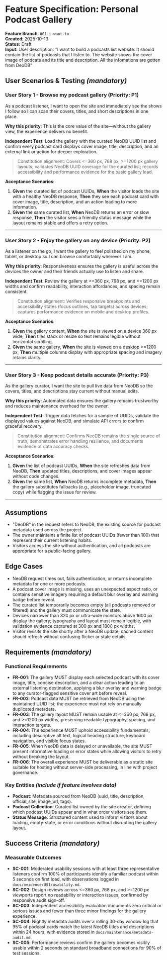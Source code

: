 # Feature Specification: Personal Podcast Gallery

**Feature Branch**: `001-i-want-to`  
**Created**: 2025-10-13  
**Status**: Draft  
**Input**: User description: "I want to build a podcasts list website. It should contain the list of podcasts that I listen to. The website shows the cover image of podcats and its title and description. All the infomations are gotten from DeoDB"

## User Scenarios & Testing *(mandatory)*

### User Story 1 - Browse my podcast gallery (Priority: P1)

As a podcast listener, I want to open the site and immediately see the shows I follow so I can scan their covers, titles, and short descriptions in one place.

**Why this priority**: This is the core value of the site—without the gallery view, the experience delivers no benefit.

**Independent Test**: Load the gallery with the curated NeoDB UUID list and confirm every podcast card displays cover image, title, description, and an external link or action for deeper exploration.

> Constitution alignment: Covers <=360 px, 768 px, >=1200 px gallery layouts; validates NeoDB UUID coverage for the curated list; records accessibility and performance evidence for the basic gallery load.

**Acceptance Scenarios**:

1. **Given** the curated list of podcast UUIDs, **When** the visitor loads the site with a healthy NeoDB response, **Then** they see each podcast card with cover image, title, description, and an action leading to more information.
2. **Given** the same curated list, **When** NeoDB returns an error or slow response, **Then** the visitor sees a friendly status message while the layout remains stable and offers a retry option.

---

### User Story 2 - Enjoy the gallery on any device (Priority: P2)

As a listener on the go, I want the gallery to feel polished on my phone, tablet, or desktop so I can browse comfortably wherever I am.

**Why this priority**: Responsiveness ensures the gallery is useful across the devices the owner and their friends actually use to listen and share.

**Independent Test**: Review the gallery at <=360 px, 768 px, and >=1200 px widths and confirm readability, interaction affordances, and spacing remain consistent.

> Constitution alignment: Verifies responsive breakpoints and accessibility states (focus outlines, tap targets) across devices; captures performance evidence on mobile and desktop profiles.

**Acceptance Scenarios**:

1. **Given** the gallery content, **When** the site is viewed on a device 360 px wide, **Then** tiles stack or resize so text remains legible without horizontal scrolling.
2. **Given** the same gallery, **When** the site is viewed on a desktop >=1200 px, **Then** multiple columns display with appropriate spacing and imagery retains clarity.

---

### User Story 3 - Keep podcast details accurate (Priority: P3)

As the gallery curator, I want the site to pull live data from NeoDB so the covers, titles, and descriptions stay current without manual edits.

**Why this priority**: Automated data ensures the gallery remains trustworthy and reduces maintenance overhead for the owner.

**Independent Test**: Trigger data fetches for a sample of UUIDs, validate the displayed values against NeoDB, and simulate API errors to confirm graceful recovery.

> Constitution alignment: Confirms NeoDB remains the single source of truth, demonstrates error handling resilience, and documents evidence of data accuracy checks.

**Acceptance Scenarios**:

1. **Given** the list of podcast UUIDs, **When** the site refreshes data from NeoDB, **Then** updated titles, descriptions, and cover images appear without code changes.
2. **Given** the same list, **When** NeoDB returns incomplete metadata, **Then** the gallery substitutes fallbacks (e.g., placeholder image, truncated copy) while flagging the issue for review.

---

## Assumptions

- "DeoDB" in the request refers to NeoDB, the existing source for podcast metadata used across the project.
- The owner maintains a finite list of podcast UUIDs (fewer than 100) that represent their current listening habits.
- Visitors access the site without authentication, and all podcasts are appropriate for a public-facing gallery.

## Edge Cases

- NeoDB request times out, fails authentication, or returns incomplete metadata for one or more podcasts.
- A podcast cover image is missing, uses an unexpected aspect ratio, or contains sensitive imagery requiring a default blur overlay and warning badge before reveal.
- The curated list temporarily becomes empty (all podcasts removed or filtered) and the gallery must communicate the state.
- Devices narrower than 320 px or ultra-wide monitors above 1600 px display the gallery; typography and layout must remain legible, with validation evidence captured at 300 px and 1800 px widths.
- Visitor revisits the site shortly after a NeoDB update; cached content should refresh without confusing flicker or stale details.

## Requirements *(mandatory)*

### Functional Requirements

- **FR-001**: The gallery MUST display each selected podcast with its cover image, title, concise description, and a clear action leading to an external listening destination, applying a blur overlay and warning badge to any curator-flagged sensitive cover art before reveal.
- **FR-002**: Podcast data MUST be retrieved from NeoDB using the maintained UUID list; the experience must not rely on manually duplicated metadata.
- **FR-003**: The gallery layout MUST remain usable at <=360 px, 768 px, and >=1200 px widths, preserving readable typography, spacing, and interaction targets.
- **FR-004**: The experience MUST uphold accessibility fundamentals, including descriptive alt text, logical heading structure, keyboard navigation, and visible focus states.
- **FR-005**: When NeoDB data is delayed or unavailable, the site MUST present informative loading or error states while allowing visitors to retry without breaking the layout.
- **FR-006**: The overall experience MUST be deliverable as a static site suitable for hosting without server-side processing, in line with project governance.

### Key Entities *(include if feature involves data)*

- **Podcast**: Metadata sourced from NeoDB (uuid, title, description, official_site, image_url, tags).
- **Podcast Collection**: Curated list owned by the site creator, defining which podcast UUIDs appear and in what order visitors see them.
- **Status Message**: Structured content used to inform visitors about loading, empty-state, or error conditions without disrupting the gallery layout.

## Success Criteria *(mandatory)*

### Measurable Outcomes

- **SC-001**: Moderated usability sessions with at least three representative listeners confirm 100% of participants identify a familiar podcast within 5 seconds on first load, with observations logged in `docs/evidence/US1/usability.md`.
- **SC-002**: Design reviews across <=360 px, 768 px, and >=1200 px viewports report no readability or interaction issues, confirmed by responsive audit sign-off.
- **SC-003**: Independent accessibility evaluation documents zero critical or serious issues and fewer than three minor findings for the gallery experience.
- **SC-004**: Nightly metadata audits over a rolling 30-day window log that 95% of podcast cards match the latest NeoDB titles and descriptions within 24 hours, with evidence stored in `docs/maintenance/metadata-audit.md`.
- **SC-005**: Performance reviews confirm the gallery becomes visibly usable within 2 seconds on standard broadband connections for 90% of test sessions.
